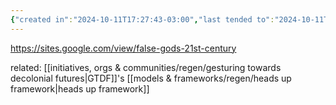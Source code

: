 ```yaml
---
{"created in":"2024-10-11T17:27:43-03:00","last tended to":"2024-10-11T17:29:54-03:00","tags":["player","metacrisis","experiment","communication","design","resource","alchemy"],"dg-publish":true,"permalink":"/experiments/made-by-others/joshua-williams-21st-century-false-gods/","dgPassFrontmatter":true,"created":"2024-10-11T17:27:43.318-03:00","updated":"2024-10-12T14:57:39.884-03:00"}
---
```


https://sites.google.com/view/false-gods-21st-century

related: [[initiatives, orgs & communities/regen/gesturing towards decolonial futures\|GTDF]]'s [[models & frameworks/regen/heads up framework\|heads up framework]]